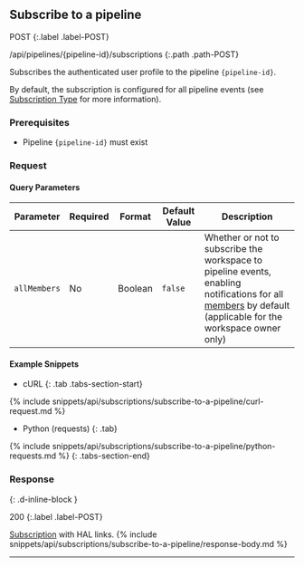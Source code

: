## Subscribe to a pipeline

POST
{:.label .label-POST}

/api/pipelines/{pipeline-id}/subscriptions
{:.path .path-POST}

Subscribes the authenticated user profile to the pipeline `{pipeline-id}`.

By default, the subscription is configured for all pipeline events (see [Subscription Type](#subscription-type) for more information).

### Prerequisites
- Pipeline `{pipeline-id}` must exist

### Request
#### Query Parameters

Parameter | Required | Format | Default Value | Description
--------- | -------- | ------ | ------------- | -----------
`allMembers` | No | Boolean | `false` | Whether or not to subscribe the workspace to pipeline events, enabling notifications for all [members](members) by default (applicable for the workspace owner only)

#### Example Snippets
- cURL
{: .tab .tabs-section-start}

{% include snippets/api/subscriptions/subscribe-to-a-pipeline/curl-request.md %}

- Python (requests)
{: .tab}

{% include snippets/api/subscriptions/subscribe-to-a-pipeline/python-requests.md %}
{: .tabs-section-end}

### Response
{: .d-inline-block }

200
{:.label .label-POST}

[Subscription](#subscription) with HAL links.
{% include snippets/api/subscriptions/subscribe-to-a-pipeline/response-body.md %}

---
